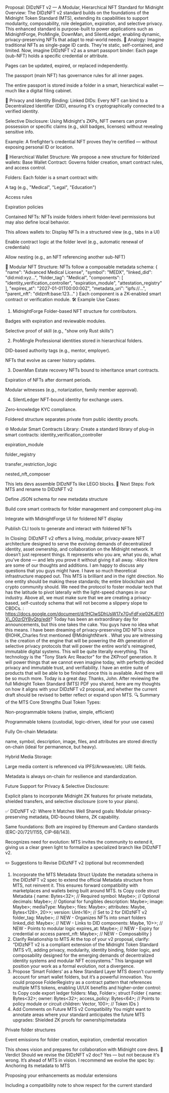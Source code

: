 Proposal: DIDzNFT v2 — A Modular, Hierarchical NFT Standard for Midnight
Overview:
The DIDzNFT v2 standard builds on the foundations of the Midnight Token Standard (MTS), extending its capabilities to support modularity, composability, role delegation, expiration, and selective privacy. This enhanced standard is purpose-built to power applications such as MidnightForge, ProMingle, DownMan, and SilentLedger, enabling dynamic, privacy-preserving NFTs that adapt to real-world needs.
🧠 Analogy:
Imagine traditional NFTs as single-page ID cards. They're static, self-contained, and limited. Now, imagine DIDzNFT v2 as a smart passport binder:
Each page (sub-NFT) holds a specific credential or attribute.

Pages can be updated, expired, or replaced independently.

The passport (main NFT) has governance rules for all inner pages.

The entire passport is stored inside a folder in a smart, hierarchical wallet — much like a digital filing cabinet.

🔐 Privacy and Identity Binding:
Linked DIDs: Every NFT can bind to a Decentralized Identifier (DID), ensuring it's cryptographically connected to a verified identity.

Selective Disclosure: Using Midnight's ZKPs, NFT owners can prove possession or specific claims (e.g., skill badges, licenses) without revealing sensitive info.

Example:
A firefighter’s credential NFT proves they’re certified — without exposing personal ID or location.

📁 Hierarchical Wallet Structure:
We propose a new structure for folderized wallets:
Base Wallet Contract: Governs folder creation, smart contract rules, and access control.

Folders: Each folder is a smart contract with:

A tag (e.g., "Medical", "Legal", "Education")

Access rules

Expiration policies

Contained NFTs: NFTs inside folders inherit folder-level permissions but may also define local behavior.

This allows wallets to:
Display NFTs in a structured view (e.g., tabs in a UI)

Enable contract logic at the folder level (e.g., automatic renewal of credentials)

Allow nesting (e.g., an NFT referencing another sub-NFT)

🧩 Modular NFT Structure:
NFTs follow a composable metadata schema:
{
 "name": "Advanced Medical License",
 "symbol": "MEDX",
 "linked\_did": "did:mid:xyz...",
 "folder\_tag": "Medical",
 "components": [
 "identity\_verification\_controller",
 "expiration\_module",
 "attestation\_registry"
 ],
 "expires\_at": "2027-01-01T00:00:00Z",
 "metadata\_uri": "ipfs://...",
 "parent\_nft": "didznft:base:123..."
}
Each component is a ZK-enabled smart contract or verification module.
🛠 Example Use Cases:
1. MidnightForge
Folder-based NFT structure for contributors.

Badges with expiration and reviewable modules.

Selective proof of skill (e.g., "show only Rust skills")

2. ProMingle
Professional identities stored in hierarchical folders.

DID-based authority tags (e.g., mentor, employer).

NFTs that evolve as career history updates.

3. DownMan
Estate recovery NFTs bound to inheritance smart contracts.

Expiration of NFTs after dormant periods.

Modular witnesses (e.g., notarization, family member approval).

4. SilentLedger
NFT-bound identity for exchange users.

Zero-knowledge KYC compliance.

Foldered structure separates private from public identity proofs.

🌐 Modular Smart Contracts Library:
Create a standard library of plug-in smart contracts:
identity\_verification\_controller

expiration\_module

folder\_registry

transfer\_restriction\_logic

nested\_nft\_composer

This lets devs assemble DIDzNFTs like LEGO blocks.
🌱 Next Steps:
Fork MTS and rename to DIDzNFT v2

Define JSON schema for new metadata structure

Build core smart contracts for folder management and component plug-ins

Integrate with MidnightForge UI for foldered NFT display

Publish CLI tools to generate and interact with foldered NFTs

In Closing:
 DIDzNFT v2 offers a living, modular, privacy-aware NFT architecture designed to serve the evolving demands of decentralized identity, asset ownership, and collaboration on the Midnight network.
It doesn’t just represent things. It represents who you are, what you do, what you’ve done — and lets you prove it without giving it all away.
-Alice
Here are some of our thoughts and additions. I am happy to discuss any questions that you guys might have. I have so much theoretical infrastructure mapped out.
This MTS is brilliant and in the right direction. No one entity should be making these standards; the entire blockchain and crypto community should.
We need the protocol to foster modular tech that has the latitude to pivot laterally with the light-speed changes in our industry. Above all, we must make sure that we are creating a privacy-based, self-custody schema that will not become a slippery slope to CBDCs. :
https://docs.google.com/document/d/1HClwSDhUsW17x7GyFdFxie02KJEIYlX\_O0zrDYByQtg/edit?
Today has been an extraordinary day for announcements, but this one takes the cake. You guys have no idea what this means. I have been dreaming of privacy-preserving DID NFTs since 
@IOHK\_Charles
 first mentioned 
@MidnightNtwrk
. What you are witnessing is the creation of the engine that will be powering the 4th generation of selective privacy protocols that will power the entire world's reimagined, immutable digital systems. This will be quite literally everything. This technology is the "Tony Stark Arc Reactor" for the ZKProof generation. It will power things that we cannot even imagine today, with perfectly decided privacy and immutable trust, and verifiability. I have an entire suite of products that will be able to be finished once this is available. And there will be so much more. Today is a great day.
Thanks, John. After reviewing the full Midnight Token Standard (MTS) PDF you shared, here are my thoughts on how it aligns with your DIDzNFT v2 proposal, and whether the current draft should be revised to better reflect or expand upon MTS.
🔍 Summary of the MTS Core Strengths
Dual Token Types:

Non-programmable tokens (native, simple, efficient)

Programmable tokens (custodial, logic-driven, ideal for your use cases)

Fully On-chain Metadata:

name, symbol, description, image, files, and attributes are stored directly on-chain (ideal for permanence, but heavy).

Hybrid Media Storage:

Large media content is referenced via IPFS/Arweave/etc. URI fields.

Metadata is always on-chain for resilience and standardization.

Future Support for Privacy & Selective Disclosure:

Explicit plans to incorporate Midnight ZK features for private metadata, shielded transfers, and selective disclosure (core to your plans).

✅ DIDzNFT v2: Where It Matches Well
Shared goals: Modular privacy-preserving metadata, DID-bound tokens, ZK capability.

Same foundations: Both are inspired by Ethereum and Cardano standards (ERC-20/721/1155, CIP-68/143).

Recognizes need for evolution: MTS invites the community to extend it, giving us a clear green light to formalize a specialized branch like DIDzNFT v2.

✏️ Suggestions to Revise DIDzNFT v2 (optional but recommended)
1. Incorporate the MTS Metadata Struct
Update the metadata schema in the DIDzNFT v2 spec to extend the official Metadata structure from MTS, not reinvent it.
This ensures forward compatibility with marketplaces and wallets being built around MTS.
ts
Copy code
struct Metadata {
 name: Bytes<32>; // Required
 symbol: Maybe>; // Optional
 decimals: Maybe>; // Optional for fungibles
 description: Maybe>;
 image: Maybe>;
 mediaType: Maybe>;
 files: Maybe>;
 attributes: Maybe, Bytes<128>, 20>>;
 version: Uint<16>; // Set to 2 for DIDzNFT v2
 folder\_tag: Maybe>; // NEW - Organizes NFTs into smart folders
 linked\_did: Maybe>; // NEW - Links to DID
 components: Maybe, 10>>; // NEW - Points to modular logic
 expires\_at: Maybe>; // NEW - Expiry for credential or access
 parent\_nft: Maybe>; // NEW - Composability
}
2. Clarify Relationship to MTS
At the top of your v2 proposal, clarify:
“DIDzNFT v2 is a compliant extension of the Midnight Token Standard (MTS v1), adding privacy, modularity, identity binding, folder logic, and composability designed for the emerging demands of decentralized identity systems and modular NFT ecosystems.”
This language will position your work as a formal evolution, not a divergence.
3. Propose ‘Smart Folders’ as a New Standard Layer
MTS doesn’t currently account for smart wallet folders, but it’s a powerful innovation.
You could propose FolderRegistry as a contract pattern that references multiple MTS tokens, enabling UI/UX benefits and higher-order control:
ts
Copy code
export ledger folders: Map, Folder>;
struct Folder {
 name: Bytes<32>;
 owner: Bytes<32>;
 access\_policy: Bytes<64>; // Points to policy module or circuit
 children: Vector, 100>; // Token IDs
}
4. Add Comments on Future MTS v2 Compatibility
You might want to annotate areas where your standard anticipates the future MTS upgrades:
Shielded ZK proofs for ownership/metadata

Private folder structures

Event emissions for folder creation, expiration, credential revocation

This shows vision and prepares for collaboration with Midnight core devs.
🎯 Verdict
Should we revise the DIDzNFT v2 doc?
Yes — but not because it's wrong. It’s ahead of MTS in vision. I recommend we evolve the spec by:
Anchoring its metadata to MTS

Proposing your enhancements as modular extensions

Including a compatibility note to show respect for the current standard
